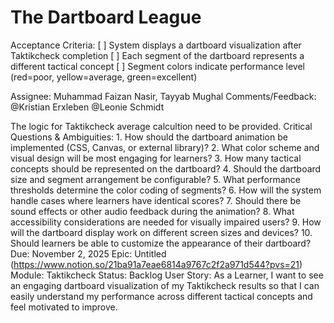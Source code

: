 # The Dartboard League

Acceptance Criteria: [ ] System displays a dartboard visualization after Taktikcheck completion
[ ] Each segment of the dartboard represents a different tactical concept
[ ] Segment colors indicate performance level (red=poor, yellow=average, green=excellent)

Assignee: Muhammad Faizan Nasir, Tayyab Mughal
Comments/Feedback: @Kristian Erxleben  @Leonie Schmidt 

The logic for Taktikcheck average calcultion need to be provided.
Critical Questions & Ambiguities: 1. How should the dartboard animation be implemented (CSS, Canvas, or external library)?
2. What color scheme and visual design will be most engaging for learners?
3. How many tactical concepts should be represented on the dartboard?
4. Should the dartboard size and segment arrangement be configurable?
5. What performance thresholds determine the color coding of segments?
6. How will the system handle cases where learners have identical scores?
7. Should there be sound effects or other audio feedback during the animation?
8. What accessibility considerations are needed for visually impaired users?
9. How will the dartboard display work on different screen sizes and devices?
10. Should learners be able to customize the appearance of their dartboard?
Due: November 2, 2025
Epic: Untitled (https://www.notion.so/21ba91a7eae6814a9767c2f2a971d544?pvs=21)
Module: Taktikcheck
Status: Backlog
User Story: As a Learner, I want to see an engaging dartboard visualization of my Taktikcheck results so that I can easily understand my performance across different tactical concepts and feel motivated to improve.